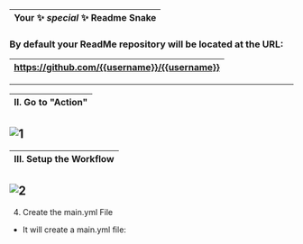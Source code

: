 |Your ✨ _special_ ✨ Readme Snake|
|---|

### By default your ReadMe repository will be located at the URL: 
|https://github.com/{{username}}/{{username}}|
|---|
---
|II. Go to "Action"|
|---|

![1](https://user-images.githubusercontent.com/109308073/204129101-b406238f-270e-4ceb-84cc-71bc65daae71.jpg)
---
|III. Setup the Workflow|
|---|

![2](https://user-images.githubusercontent.com/109308073/204129164-50d49336-40cd-4518-8018-5422afde137c.jpg)
---
4. Create the main.yml File
- It will create a main.yml file:
